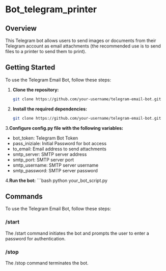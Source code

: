 # Bot_telegram_printer
## Overview
This Telegram bot allows users to send images or documents from their Telegram account as email attachments (the recommended use is to send files to a printer to send them to print).


## Getting Started
To use the Telegram Email Bot, follow these steps:

1. **Clone the repository:**
   ```bash
   git clone https://github.com/your-username/telegram-email-bot.git
2. **Install the required dependencies:**
   ```bash
   git clone https://github.com/your-username/telegram-email-bot.git
3.**Configure config.py file with the following variables:**
  - bot_token: Telegram Bot Token
  - pass_iniziale: Initial Password for bot access
  - to_email: Email address to send attachments
  - smtp_server: SMTP server address
  - smtp_port: SMTP server port
  - smtp_username: SMTP server username
  - smtp_password: SMTP server password
    
4.**Run the bot:**
    ```bash
    python your_bot_script.py

## Commands

To use the Telegram Email Bot, follow these steps:

### /start
  The /start command initiates the bot and prompts the user to enter a password for authentication.
 ### /stop
   The /stop command terminates the bot.
  


